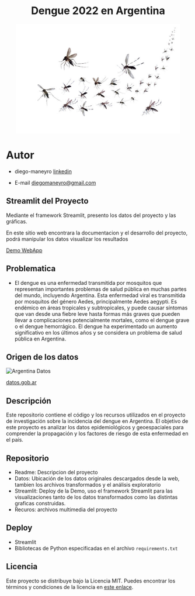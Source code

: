 
# <h1 align=center> **Dengue 2022 en Argentina** </h1>
<p align="center">
<img src="recursos/dengue-1.jpg"  height=300>
</p>

# Autor

+ diego-maneyro [linkedin](https://www.linkedin.com/in/diego-maneyro/)

+ E-mail diegomaneyro@gmail.com

## Streamlit del Proyecto
Mediante el framework Streamlit, presento los datos del proyecto y las gráficas.

En este sitio web encontrara la documentacion y el desarrollo del proyecto, podrá manipular los datos visualizar los resultados 

[Demo WebApp](https://diegomaneyro-denguezikaargentina-streamlitstreamlit-app-oigkys.streamlit.app/)


## Problematica

* El dengue es una enfermedad transmitida por mosquitos que representan importantes problemas de salud pública en muchas partes del mundo, incluyendo Argentina.
Esta enfermedad viral es transmitida por mosquitos del género Aedes, principalmente Aedes aegypti. Es endémico en áreas tropicales y subtropicales, y puede causar síntomas que van desde una fiebre leve hasta formas más graves que pueden llevar a complicaciones potencialmente mortales, como el dengue grave o el dengue hemorrágico. El dengue ha experimentado un aumento significativo en los últimos años y se considera un problema de salud pública en Argentina.


## Origen de los datos
![Argentina Datos](https://github.com/diegomaneyro/DengueZikaArgentina/blob/main/recursos/argentina-datos.png)

[datos.gob.ar](https://www.datos.gob.ar/ca/)

## Descripción
Este repositorio contiene el código y los recursos utilizados en el proyecto de investigación sobre la incidencia del dengue en Argentina. El objetivo de este proyecto es analizar los datos epidemiológicos y geoespaciales para comprender la propagación y los factores de riesgo de esta enfermedad en el país.

## Repositorio
* Readme: Descripcion del proyecto
* Datos: Ubicación de los datos originales descargados desde la web, tambien los archivos transformados y el análisis exploratorio
* Streamlit: Deploy de la Demo, uso el framework Streamlit para las visualizaciones tanto de los datos transformados como las distintas graficas construidas.
* Recuros: archivos multimedia del proyecto
 
## Deploy

- Streamlit
- Bibliotecas de Python especificadas en el archivo `requirements.txt`


## Licencia

Este proyecto se distribuye bajo la Licencia MIT. Puedes encontrar los términos y condiciones de la licencia en [este enlace](https://opensource.org/licenses/MIT).

